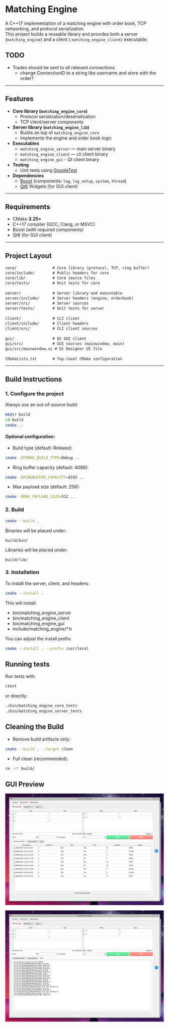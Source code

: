 # Matching Engine

A C++17 implementation of a matching engine with order book, TCP networking, and protocol serialization.  
This project builds a reusable library and provides both a server (`matching_engine`) and a client (
`matching_engine_client`) executable.

## TODO
- Trades should be sent to all relevant connections
  - change ConnectionID to a string like username and store with the order?

---

## Features

- **Core library (`matching_engine_core`)**
    - Protocol serialization/deserialization
    - TCP client/server components
- **Server library (`matching_engine_lib`)**
    - Builds on top of `matching_engine_core`
    - Implements the engine and order book logic
- **Executables**
    - `matching_engine_server` — main server binary
    - `matching_engine_client` — cli client binary
    - `matching_engine_gui` - Qt client binary
- **Testing**
    - Unit tests using [GoogleTest](https://github.com/google/googletest)
- **Dependencies**
    - [Boost](https://www.boost.org/) (components: `log`, `log_setup`, `system`, `thread`)
    - [Qt6](https://doc.qt.io/qt-6/widgets.html) Widgets (for GUI client)

---

## Requirements

- CMake **3.25+**
- C++17 compiler (GCC, Clang, or MSVC)
- Boost (with required components)
- Qt6 (for GUI client)

---

## Project Layout

```text
core/                # Core library (protocol, TCP, ring buffer)
core/include/        # Public headers for core
core/lib/            # Core source files
core/tests/          # Unit tests for core

server/              # Server library and executable
server/include/      # Server headers (engine, orderbook)
server/src/          # Server sources
server/tests/        # Unit tests for server

client/              # CLI client
client/include/      # Client headers
client/src/          # CLI client sources

gui/                 # Qt GUI client
gui/src/             # GUI sources (mainwindow, main)
gui/src/mainwindow.ui # Qt Designer UI file

CMakeLists.txt       # Top-level CMake configuration
```

---

## Build Instructions

### 1. Configure the project

Always use an out-of-source build:

```bash
mkdir build
cd build
cmake ..
```

#### Optional configuration:

- Build type (default: Release):

 ```bash
cmake -DCMAKE_BUILD_TYPE=Debug ..
```

- Ring buffer capacity (default: 4096):
```bash
cmake -DRINGBUFFER_CAPACITY=8192 ..
```

- Max payload size (default: 256):
```bash
cmake -DMAX_PAYLOAD_SIZE=512 ..
```

### 2. Build
```bash
cmake --build .
```

Binaries will be placed under:
```text
build/bin/
```
Libraries will be placed under:
```text
build/lib/
```

### 3. Installation

To install the server, client, and headers:
```bash
cmake --install .
```

This will install:
- bin/matching_engine_server
- bin/matching_engine_client
- bin/matching_engine_gui
- include/matching_engine/*.h

You can adjust the install prefix:
```bash
cmake --install . --prefix /usr/local
```

## Running tests

Run tests with:
```bash
ctest
```
or directly:
```bash
./bin/matching_engine_core_tests
./bin/matching_engine_server_tests
```

## Cleaning the Build

- Remove build artifacts only:
```bash
cmake --build . --target clean
```

- Full clean (recommended):
```bash
rm -rf build/
```

## GUI Preview

![Matching Engine GUI Orders Tab](screenshots/gui-orders.png)

![Matching Engine GUI Logs Tab](screenshots/gui-logs.png)